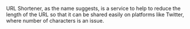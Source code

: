 URL Shortener, as the name suggests, is a service to help to reduce the length of the URL so that it can be shared easily on platforms like Twitter, where number of characters is an issue. 
